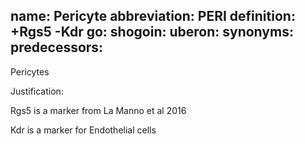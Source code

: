 name: Pericyte
abbreviation: PERI
definition: +Rgs5 -Kdr
go:
shogoin:
uberon:
synonyms:
predecessors:
---

Pericytes

Justification:

Rgs5 is a marker from La Manno et al 2016

Kdr is a marker for Endothelial cells
